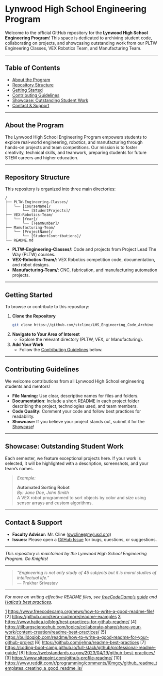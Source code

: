 # Lynwood High School Engineering Program

Welcome to the official GitHub repository for the **Lynwood High School Engineering Program**! This space is dedicated to archiving student code, collaborating on projects, and showcasing outstanding work from our PLTW Engineering Classes, VEX Robotics Team, and Manufacturing Team.

---

## Table of Contents

- [About the Program](#about-the-program)
- [Repository Structure](#repository-structure)
- [Getting Started](#getting-started)
- [Contributing Guidelines](#contributing-guidelines)
- [Showcase: Outstanding Student Work](#showcase-outstanding-student-work)
- [Contact & Support](#contact--support)

---

## About the Program

The Lynwood High School Engineering Program empowers students to explore real-world engineering, robotics, and manufacturing through hands-on projects and team competitions. Our mission is to foster creativity, technical skills, and teamwork, preparing students for future STEM careers and higher education.

---

## Repository Structure

This repository is organized into three main directories:

```
/
├── PLTW-Engineering-Classes/
│   └── [CourseName]/
│       └── [StudentProjects]/
├── VEX-Robotics-Team/
│   └── [Year]/
│       └── [TeamNumber]/
├── Manufacturing-Team/
│   └── [ProjectName]/
│       └── [StudentContributions]/
└── README.md
```

- **PLTW-Engineering-Classes/**: Code and projects from Project Lead The Way (PLTW) courses.
- **VEX-Robotics-Team/**: VEX Robotics competition code, documentation, and robot designs.
- **Manufacturing-Team/**: CNC, fabrication, and manufacturing automation projects.

---

## Getting Started

To browse or contribute to this repository:

1. **Clone the Repository**
   ```bash
   git clone https://github.com/stcline/LHS_Engineering_Code_Archive
   ```
2. **Navigate to Your Area of Interest**
   - Explore the relevant directory (PLTW, VEX, or Manufacturing).
3. **Add Your Work**
   - Follow the [Contributing Guidelines](#contributing-guidelines) below.

---

## Contributing Guidelines

We welcome contributions from all Lynwood High School engineering students and mentors!

- **File Naming:** Use clear, descriptive names for files and folders.
- **Documentation:** Include a short README in each project folder describing the project, technologies used, and team members.
- **Code Quality:** Comment your code and follow best practices for readability.
- **Showcase:** If you believe your project stands out, submit it for the [Showcase](#showcase-outstanding-student-work)!

---

## Showcase: Outstanding Student Work

Each semester, we feature exceptional projects here. If your work is selected, it will be highlighted with a description, screenshots, and your team’s names.

> *Example:*
>
> **Automated Sorting Robot**  
> *By: Jane Doe, John Smith*  
> A VEX robot programmed to sort objects by color and size using sensor arrays and custom algorithms.

---

## Contact & Support

- **Faculty Advisor:** Mr. Cline (swcline@mylusd.org)
- **Issues:** Please open a [GitHub Issue](../../issues) for bugs, questions, or suggestions.

---

*This repository is maintained by the Lynwood High School Engineering Program. Go Knights!*

---

> _“Engineering is not only study of 45 subjects but it is moral studies of intellectual life.”_  
> — Prakhar Srivastav

---

*For more on writing effective README files, see [freeCodeCamp’s guide][1] and [Hatica’s best practices][3].*

[1]: https://www.freecodecamp.org/news/how-to-write-a-good-readme-file/
[3]: https://www.hatica.io/blog/best-practices-for-github-readme/

[1] https://www.freecodecamp.org/news/how-to-write-a-good-readme-file/
[2] https://github.com/kera-cudmore/readme-examples
[3] https://www.hatica.io/blog/best-practices-for-github-readme/
[4] https://tilburgsciencehub.com/topics/collaborate-share/share-your-work/content-creation/readme-best-practices/
[5] https://bulldogjob.com/readme/how-to-write-a-good-readme-for-your-github-project
[6] https://github.com/jehna/readme-best-practices
[7] https://coding-boot-camp.github.io/full-stack/github/professional-readme-guide/
[8] https://webstandards.ca.gov/2023/04/19/github-best-practices/
[9] https://www.sitepoint.com/github-profile-readme/
[10] https://www.reddit.com/r/programming/comments/l0mgcy/github_readme_templates_creating_a_good_readme_is/
